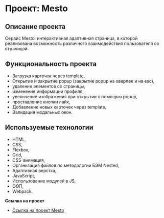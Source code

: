 # Проект: Mesto

## Описание проекта
Сервис Mesto: интерактивная адаптивная страница, в которой реализована возможность различного взаимодействия пользователя со страницой.

## Функциональность проекта
* Загрузка карточек через template,
* Открытие и закрытие popup (закрытие popup на оверлее и на esc), 
* удаление элементов со страницы,
* изменение информации профиля, 
* увеличение изображения при открытии с помощью popup, 
* проставление кнопки лайк,
* Добавление новых карточек через template,
* Валидация модальных окон.

## Используемые технологии
* HTML,
* CSS,
* Flexbox,
* Grid,
* CSS-анимация,
* Организация файлов по методологии БЭМ Nested,
* Адаптивная верстка,
* JavaScript,
* Использование модулей в JS,
* ООП,
* Webpack.

**Ссылка на проект**

* [Ссылка на проект Mesto](https://github.com/archi314/mesto.git)
